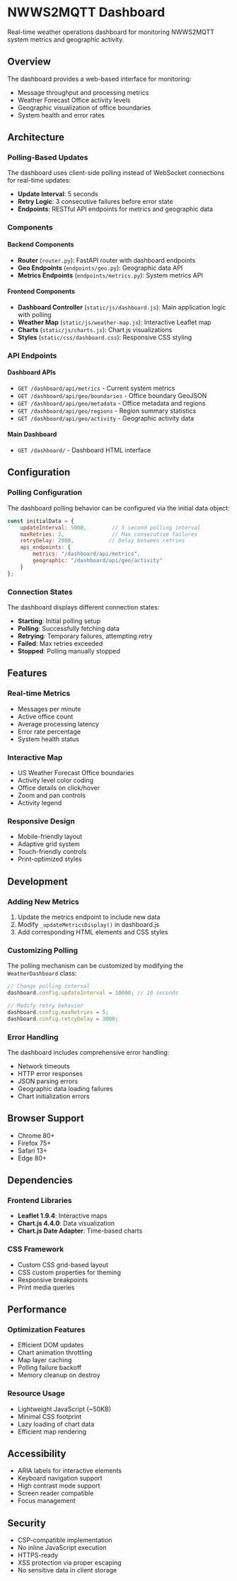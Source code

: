 # NWWS2MQTT Dashboard

Real-time weather operations dashboard for monitoring NWWS2MQTT system metrics and geographic activity.

## Overview

The dashboard provides a web-based interface for monitoring:
- Message throughput and processing metrics
- Weather Forecast Office activity levels
- Geographic visualization of office boundaries
- System health and error rates

## Architecture

### Polling-Based Updates

The dashboard uses client-side polling instead of WebSocket connections for real-time updates:

- **Update Interval**: 5 seconds
- **Retry Logic**: 3 consecutive failures before error state
- **Endpoints**: RESTful API endpoints for metrics and geographic data

### Components

#### Backend Components

- **Router** (`router.py`): FastAPI router with dashboard endpoints
- **Geo Endpoints** (`endpoints/geo.py`): Geographic data API
- **Metrics Endpoints** (`endpoints/metrics.py`): System metrics API

#### Frontend Components

- **Dashboard Controller** (`static/js/dashboard.js`): Main application logic with polling
- **Weather Map** (`static/js/weather-map.js`): Interactive Leaflet map
- **Charts** (`static/js/charts.js`): Chart.js visualizations
- **Styles** (`static/css/dashboard.css`): Responsive CSS styling

### API Endpoints

#### Dashboard APIs

- `GET /dashboard/api/metrics` - Current system metrics
- `GET /dashboard/api/geo/boundaries` - Office boundary GeoJSON
- `GET /dashboard/api/geo/metadata` - Office metadata and regions
- `GET /dashboard/api/geo/regions` - Region summary statistics
- `GET /dashboard/api/geo/activity` - Geographic activity data

#### Main Dashboard

- `GET /dashboard/` - Dashboard HTML interface

## Configuration

### Polling Configuration

The dashboard polling behavior can be configured via the initial data object:

```javascript
const initialData = {
    updateInterval: 5000,        // 5 second polling interval
    maxRetries: 3,               // Max consecutive failures
    retryDelay: 2000,           // Delay between retries
    api_endpoints: {
        metrics: "/dashboard/api/metrics",
        geographic: "/dashboard/api/geo/activity"
    }
};
```

### Connection States

The dashboard displays different connection states:

- **Starting**: Initial polling setup
- **Polling**: Successfully fetching data
- **Retrying**: Temporary failures, attempting retry
- **Failed**: Max retries exceeded
- **Stopped**: Polling manually stopped

## Features

### Real-time Metrics

- Messages per minute
- Active office count
- Average processing latency
- Error rate percentage
- System health status

### Interactive Map

- US Weather Forecast Office boundaries
- Activity level color coding
- Office details on click/hover
- Zoom and pan controls
- Activity legend

### Responsive Design

- Mobile-friendly layout
- Adaptive grid system
- Touch-friendly controls
- Print-optimized styles

## Development

### Adding New Metrics

1. Update the metrics endpoint to include new data
2. Modify `_updateMetricsDisplay()` in dashboard.js
3. Add corresponding HTML elements and CSS styles

### Customizing Polling

The polling mechanism can be customized by modifying the `WeatherDashboard` class:

```javascript
// Change polling interval
dashboard.config.updateInterval = 10000; // 10 seconds

// Modify retry behavior
dashboard.config.maxRetries = 5;
dashboard.config.retryDelay = 3000;
```

### Error Handling

The dashboard includes comprehensive error handling:

- Network timeouts
- HTTP error responses
- JSON parsing errors
- Geographic data loading failures
- Chart initialization errors

## Browser Support

- Chrome 80+
- Firefox 75+
- Safari 13+
- Edge 80+

## Dependencies

### Frontend Libraries

- **Leaflet 1.9.4**: Interactive maps
- **Chart.js 4.4.0**: Data visualization
- **Chart.js Date Adapter**: Time-based charts

### CSS Framework

- Custom CSS grid-based layout
- CSS custom properties for theming
- Responsive breakpoints
- Print media queries

## Performance

### Optimization Features

- Efficient DOM updates
- Chart animation throttling
- Map layer caching
- Polling failure backoff
- Memory cleanup on destroy

### Resource Usage

- Lightweight JavaScript (~50KB)
- Minimal CSS footprint
- Lazy loading of chart data
- Efficient map rendering

## Accessibility

- ARIA labels for interactive elements
- Keyboard navigation support
- High contrast mode support
- Screen reader compatible
- Focus management

## Security

- CSP-compatible implementation
- No inline JavaScript execution
- HTTPS-ready
- XSS protection via proper escaping
- No sensitive data in client storage